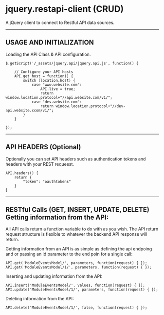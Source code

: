 jquery.restapi-client (CRUD)
=====================

A jQuery client to connect to Restful API data sources.  

----------------------------------------------------
USAGE AND INITIALIZATION
----------------------------------------------------
Loading the API Class & API configuration.   


```
$.getScript('/_assets/jquery.api/jquery.api.js', function() {

    // Configure your API hosts
    API.get_host = function() {
        switch (location.host) {
            case "www.website.com":
                API.live = true;
                return window.location.protocol+"//api.website.com/v1/";
            case "dev.website.com":
                return window.location.protocol+"//dev-api.website.ccom/v1/";
        }
    }
    
});
```

----------------------------------------------------
API HEADERS (Optional)
----------------------------------------------------
Optionally you can set API headers such as authentication tokens and headers with your REST requeest.

```
API.headers() {
    return {
        "token": "oauthtokens"
    }
}
```


----------------------------------------------------
RESTful Calls (GET, INSERT, UPDATE, DELETE)
Getting information from the API:
----------------------------------------------------

All API calls return a function variable to do with as you wish.  The API return request structure is flexible to whatever the backend API response will return.

Getting information from an API is as simple as defining the api endpoing and or passing an id parameter to the end poin for a single call:
```
API.get('ModuleEventsModel/', parameters, function(request) { });
API.get('ModuleEventsModel/1/', parameters, function(request) { });
```

Inserting and updating information from the API:
```
API.insert('ModuleEventsModel/', values, function(request) { });
API.update('ModuleEventsModel/1/', parameters, function(request) { });
```

Deleting information from the API:
```
API.delete('ModuleEventsModel/1/', false, function(request) { });
```
